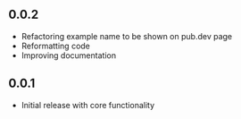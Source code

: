 ## 0.0.2

* Refactoring example name to be shown on pub.dev page
* Reformatting code
* Improving documentation

## 0.0.1

* Initial release with core functionality
